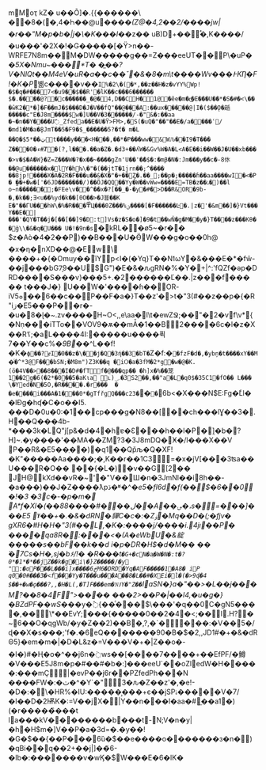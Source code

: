 mMoҭ
kZ� u��Õ]�.{{������\ ��8�(�,4�Һ��@u��*��(Z@�4,2��2/����jw|�r��"M�p�b�|j�\�K���I*��z�� uɃ)D+��֠�,K����/�u���'�2X�!�G�����[�Ϋ>n��-WRFE7N8m��M�DW�����g��=Z���eeUT��P\�uP��*5X�Nmu~���\*T�
�̲��?V�NlQt��M4eV�uR�a��c��ˇ�&�8�m\t����Wv���߅KȠ�F!�K�P*볢c����v��`I%�2\�(�*,��z��H�z�vYY%Wp!�$�q�#���7<�u9��$��R'޾�lK��c���6������	$�.����@?�c������_�@�4,D��CH�1@�ӗe�m�r͜�E���U��*�S�#�<\���ŵK2�*�]�F��mJ�$���D�J�V��fQ"��@���A:�� ux�����@|I�($��Ǫ�赿�����c"E�J8m����$w�]U��V�3������/-�"&�:��aa
�̴�n��Y����U߯_Zfeda��E�U�Ϋ>FM>,�S(�uQ�"��"��E�/a����ʿ/�md1�M�a�ٕ8JmƬ��5�F9�$_������5?�ť�
m�L	��Q�$ټ��*5t����y���<H���,��*�P���ww�&WԈ��I9�T���
Z���0�ء#Ⱦ�(?,l���.��a�Z�.�d3+��ʎW�&Gv%W�A�L<A�E��i��W��J�U��xb����>v�$�A�W}�Z=Z���W�?�x��~����gZn'U��'�̓�$�:�mβ�N�:Jm���y��c�-8㲻��@u������x�͋lY�hƕ\�"�(��jtT�1jrn��;^����	��8jp!����X�A�2R�F���u��&�X�"�+��Ȥ�.��_;��p�;�����ɦ��aa����wI�<�P�
̰��+�w�['�6JD�������/)��ӦJ�QQ��Yy�W��vWw=����E=TB �z��ۮ�΃)��l
o~n������;�FEe\v��^��x�?[��_�-�y�#�>D��R&OR�9b-�,�k��;Ǝ<u��%yd�k��[0O��>�J뵲��K E�"��ГU���hW\�%�R���߾Ц���0Z���%ؾ����[�F������Ŀ�.|z�'�&m��]�}Vt���Y��E�|���'�QY�T��j�[��[��]9�D:t]Vs�z�S�o�]�9�t��wŇ�g�M��y�}T����z���Kθ��ğ\\�&�q�U���
U�!�9n�s`�kRL��ø5~�r�� $z�Aò�4�2��P)��B���U�ӪW���g�o��0h@
�x�η�nXD��@�Ew\ ����+�{�Omuy��ȉYp<I�(�Yq}T��NߗωY�&���E�*�fŵ-��j���bG7ͅ9��U$G")�E�&�ԉgRN�%�Y�+|^:'fQZf�ǝp�DRD����S���v}���5+.�2������Ľ��.|z���f��� �� t���J�} U��W�'����ɦ��OR-
iVܘ5��6��c��P��F�a�}T��z'�>t�"3(#��z��p�{�R"iڗ�E5���P��r�-�u�8�ɭ�~.zv����H~O<,,e\aa�l\t�ewZՋ;��"�2�vf\v*{�Nṇ���iTTo��VOV9�ѫ��mǠ�1��B2����6c�l�z�X��Rߖ;�aL����4I:޸�����u����퓍7��Y��c%*�9B��*^L��f!�K�`ϕ��?ɇI�0��z�\��ј�Q�3ή��3�bT�`Z�f:�`�fzF�d�,�ybņ�t����xY��M�ͬ�^*3@F���bSN;ۤ�M8m")Z3K��q	�iѺ�a�3fM�2*g�w�@�K.(ӧ�4V��>��8���I�D#�fTf�@���qp��
�h]x�%��茏1��2g�6(�2*�0��5�aKιa
ւ)؄�3S2��,��"a�L�q0$�35C1�fO�� L��� \�Yed�N�5O,�R����.�r���	�
�e����i���A�1���0*�gTfřgQ���c23�`�`�`6b<�X���N$E:Fg�Lͨl��lƉg�hʠ�C�o��I5. ���D�0u�0:�1��cp���g�N8��[��ch���lƔ��3�.H��Q���4b-*���3k�LQ"j[p&�d�4�hɐ�Ɛ���h��l�P�ܼ]�b�?H]~.�y����'��MA��ΖM?3�3J8mDQ�Ӿ�/l���X��V
P��R&�E5��ְ��)�q1��Qp̌љ�Q�XF!�K"�����Aa����;�,K��r��1C3=�x�jV\[��֌�3ʦa��U���R�O�� ��{�L�)�v��G[2��
JH@kXd��vR�~'�"V��Ш�n�3JmNl��i8h��-�a���)��J�Z����ƛpڌ�ʶ�^*�e5�fl6d�f(��$�6��0�!�3
�3c�-�p�m� A*f�Xl�(��88����#���ل��A��؈�،s�=���]���E5
ˠ��+�.�&�dRN�貚C�c�:�Zۏ�Мq��D�(;�fjv� gXR6�#H�H�"3(#��L,�K�:����j/����i.4jı��P� ����qа8R�:���<�(A�eWbU�&綻�����s��bF޼��k��d
i�p�DR�H$�d�M��
�� ̀�7Cs�H�,sj�b۶/!�
�R���t`�G+�cN�a֥�W�N�:t�?0*�1*�*��jZ��k�g�i\�}Z�����/�y
":�օP���L���i]x����څ6M6�DRD�Yq�AF�����1�A8�
iP q0�0#���3�<f���Yy�T���u���A��8�L��#�XEi�l�(�>9ɖ�4	$��+�w�ǫ���?,,�H�L(,�T]F���em�ǊY�"Z��`laSN�}a�"��>�L��ј���M?��8�4F">���� ���2>��P�|��I4,�u�g�}�BZdPF��wS��*�y�߮{��ͤ���$\���'�q��0C�gN5����,��\*��EvY;���{�����0��2�4֐�< ;��I.H?�~6��O�qgWb/�y�Z��2)��B�,?,�`����:�V��5�/ɖ��X�s���;'f�.�6eQ�������90�B�$�2,,JD1#�+�&�dRΘ5}�em�m�|�D�L&z�=V���V�+�|Z��o�-�I�)#�Ң�օ�^��j6n�߭ws��[����7����+��EfPF/�鱒�V���E5J8m�p�#��#�b�:]���eeU`��oZledW�H�����:���mÇ|�evP��j6r��PZfedPh���N ����FW�:�ٽ�^�Y`�"3�ԉ�Z��z'�,�e!-�D�:�\�HR%�IU:�����̧���+є��jSPۂ�����V�7/�I��D�2ѬK�:=V��jX�|Y��n���l�aa�#֦��a1�)(�r�����̏���t
la���kV��������b���t-N;V�n�y|�h�H$m�]V��P�a�3d=�.�y��!�G�$��{��P���6ȕ�$��e����o�������з�n�)�qBi��q��2+��j|]��҅6-�Ib�:�������v�wϏ�$W���E�6�lK�
